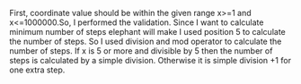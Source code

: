 First, coordinate value should be within the given range x>=1 and x<=1000000.So, I performed the validation.
Since I want to calculate minimum number of steps elephant will make I used position 5 to calculate the number of steps.
So I used division and mod operator to calculate the number of steps.
If x is 5 or more and divisible by 5 then the number of steps is calculated by a simple division. Otherwise it is simple division +1 for one extra step.


